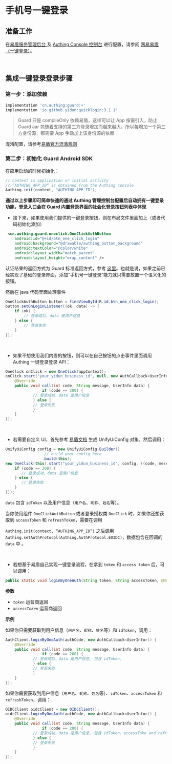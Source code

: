 # 手机号一键登录

<LastUpdated/>

## 准备工作

在[易盾服务管理后台 ](https://dun.163.com/dashboard#/m/verification/index)及 [Authing Console 控制台](https://authing.cn/) 进行配置，请参阅 [网易易盾（一键登录）](../../../guides/oneauth/README.md)。

<br>

## 集成一键登录登录步骤

### 第一步：添加依赖

```groovy
implementation 'cn.authing:guard:+'
implementation 'io.github.yidun:quicklogin:3.1.1'
```

> Guard 只是 compileOnly 依赖易盾，这样可以让 App 按需引入，防止 Guard aar 包随着支持的第三方登录增加而越来越大。所以每增加一个第三方身份源，都需要 App 手动加上该身份源的依赖

混淆配置，请参考[易盾官方混淆规则](https://support.dun.163.com/documents/287305921855672320?docId=424017619994976256#%E6%B7%B7%E6%B7%86%E9%85%8D%E7%BD%AE)

### 第二步：初始化 Guard Android SDK

在应用启动的时候初始化：

```java
// context is application or initial activity
// ”AUTHING_APP_ID“ is obtained from the Authing console
Authing.init(context, "AUTHING_APP_ID");
```



**通过以上步骤即可简单快速的通过 Authing 管理控制台配置后自动拥有一键登录功能，登录入口会在 Guard 内置登录界面的社会化登录按钮列表中体现**



* 接下来，如果使用我们提供的一键登录按钮，则在布局文件里面加上（或者代码初始化添加）

```xml
 <cn.authing.guard.oneclick.OneClickAuthButton
    android:id="@+id/btn_one_click_login"
    android:background="@drawable/authing_button_background"
    android:textColor="@color/white"
    android:layout_width="match_parent"
    android:layout_height="wrap_content" />
```

认证结果的返回方式为 Guard 标准返回方式，参考 [这里](../develop.md)。也就是说，如果之前已经实现了基础的登录界面，添加“手机号一键登录”能力就只需要放置一个语义化的按钮。

然后在 java 代码里面处理事件

```java
OneClickAuthButton button = findViewById(R.id.btn_one_click_login);
button.setOnLoginListener((ok, data) -> {
    if (ok) {
        // 登录成功，data 是用户信息
    } else {
        // 登录失败
    }
});
```

<br>

* 如果不想使用我们内置的按钮，则可以在自己按钮的点击事件里面调用 Authing 一键登录登录 API：

```java
OneClick onClick = new OneClick(appContext);
onClick.start("your_yidun_business_id", null, new AuthCallback<UserInfo>() {
    @Override
    public void call(int code, String message, UserInfo data) {
				if (code == 200) {
        	// 登录成功，data 是用户信息
    		} else {
        	// 登录失败
    		}
    }
});
```

<br>

* 若需要自定义 UI，首先参考 [易盾文档](https://gitee.com/netease_yidun/quickpass-android-demo) 生成 UnifyUiConfig 对象，然后调用：

```java
UnifyUiConfig config = new UnifyUiConfig.Builder()
                 // build your config here
                .build(this);
new OneClick(this).start("your_yidun_business_id", config, ((code, message, userInfo) -> {
    if (code == 200) {
       // 登录成功，data 是用户信息
    } else {
       // 登录失败
    }
}));
```

`data` 包含 `idToken` 以及用户信息（`用户名`、`昵称`、`姓名`等）。

当你使用组件 `OneClickAuthButton`  或者登录授权类  `OneClick`  时，如果你还想获取到 `accessToken` 和 `refreshToken`，需要在调用

`Authing.init(context, “AUTHING_APP_ID”)` 之后调用 `Authing.setAuthProtocol(Authing.AuthProtocol.EOIDC)`，数据包含在回调的 `data` 中 。

<br>

- 若想基于易盾自己实现一键登录流程，在拿到 `token` 和 `access token` 后，可以调用：

```java
public static void loginByOneAuth(String token, String accessToken, @NotNull AuthCallback<UserInfo> callback)
```

**参数**

- *`token`* 运营商返回
- *`accessToken`* 运营商返回

**示例**

如果你只需要获取到用户信息（`用户名`、`昵称`、`姓名`等）和 `idToken`，调用：

```java
AuthClient.loginByOneAuth(authCode, new AuthCallback<UserInfo>() {
    @Override
    public void call(int code, String message, UserInfo data) {
				if (code == 200) {
        	// 登录成功，data 是用户信息, 包含 idToken。
    		} else {
        	// 登录失败
    		}
    }
});
```

如果你需要获取到用户信息（`用户名`、`昵称`、`姓名`等）、`idToken`、`accessToken` 和 `refreshToken`，调用：

```java
OIDCClient oidcClient = new OIDCClient();
oidcClient.loginByOneAuth(authCode, new AuthCallback<UserInfo>() {
    @Override
    public void call(int code, String message, UserInfo data) {
				if (code == 200) {
        	// 登录成功，data 是用户信息, 包含 idToken、accessToke and refreshToken。
    		} else {
        	// 登录失败
    		}
    }
});
```

